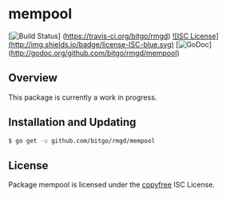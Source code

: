 mempool
=======

[![Build Status](http://img.shields.io/travis/bitgo/rmgd.svg)]
(https://travis-ci.org/bitgo/rmgd) [![ISC License]
(http://img.shields.io/badge/license-ISC-blue.svg)](http://copyfree.org)
[![GoDoc](https://img.shields.io/badge/godoc-reference-blue.svg)]
(http://godoc.org/github.com/bitgo/rmgd/mempool)

## Overview

This package is currently a work in progress.

## Installation and Updating

```bash
$ go get -u github.com/bitgo/rmgd/mempool
```

## License

Package mempool is licensed under the [copyfree](http://copyfree.org) ISC
License.

